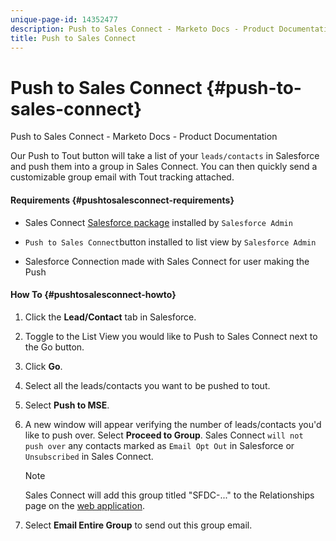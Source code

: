 ```yaml
---
unique-page-id: 14352477
description: Push to Sales Connect - Marketo Docs - Product Documentation
title: Push to Sales Connect
---
```


# Push to Sales Connect {#push-to-sales-connect}

Push to Sales Connect - Marketo Docs - Product Documentation

Our Push to Tout button will take a list of your `leads/contacts` in Salesforce and push them into a group in Sales Connect. You can then quickly send a customizable group email with Tout tracking attached.

#### Requirements {#pushtosalesconnect-requirements}

* Sales Connect [Salesforce package](http://docs.marketo.com/x/C4PS) installed by `Salesforce Admin`

* `Push to Sales Connect`button installed to list view by `Salesforce Admin`

* Salesforce Connection made with Sales Connect for user making the Push

#### How To {#pushtosalesconnect-howto}

1. Click the **Lead/Contact** tab in Salesforce.
1. Toggle to the List View you would like to Push to Sales Connect next to the Go button.
1. Click **Go**.
1. Select all the leads/contacts you want to be pushed to tout.
1. Select **Push to MSE**.
1. A new window will appear verifying the number of leads/contacts you'd like to push over. Select **Proceed to Group**. Sales Connect `will not push over` any contacts marked as `Email Opt Out` in Salesforce or `Unsubscribed` in Sales Connect.

   >[!NOTE]
   >
   >Sales Connect will add this group titled "SFDC-..." to the Relationships page on the [web application](http://toutapp.com/login).

1. Select **Email Entire Group** to send out this group email.

